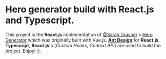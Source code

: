 # Hero generator build with **React.js** and **Typescript**.

This project is the **React.js** implementation of [@Sarah Drasner](https://twitter.com/sarah_edo)'s [Hero Generator](https://github.com/sdras/hero-generator) which was originally built with Vue.js.
**[Ant Design](https://ant.design/docs/react/introduce)** for **React.js**, **Typescript**, **React.js**'s (_Custom Hooks_, _Context API_) are used to build the project. Enjoy! :).
